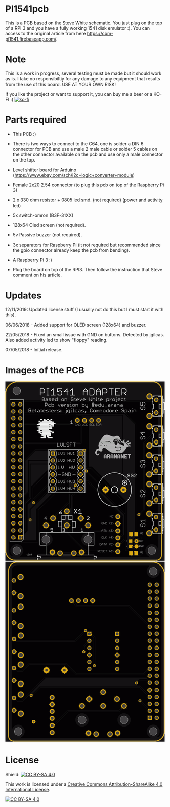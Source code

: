 # PI1541pcb

This is a PCB based on the Steve White schematic. You just plug on the top of a RPI 3 and you have a fully working 1541 disk emulator :). You can access to the original article from here https://cbm-pi1541.firebaseapp.com/.

# Note
This is a work in progress, several testing must be made but it should work as is. I take no responsibiltiy for any damage to any equipment that results from the use of this board. USE AT YOUR OWN RISK!

If you like the project or want to support it, you can buy me a beer or a KO-FI :) 
[![ko-fi](https://www.ko-fi.com/img/githubbutton_sm.svg)](https://ko-fi.com/H2H51MPWG)

# Parts required

* This PCB :)
* There is two ways to connect to the C64, one is solder a DIN 6 connector for PCB and use a male 2 male cable or solder 5 cables on the other connector available on the pcb and use only a male connector on the top. 
* Level shifter board for Arduino (https://www.ebay.com/sch/i2c+logic+converter+module)
* Female 2x20 2.54 connector (to plug this pcb on top of the Raspberry Pi 3)
* 2 x 330 ohm resistor + 0805 led smd. (not required) (power and activity led)
* 5x switch-omron (B3F-31XX)
* 128x64 Oled screen (not required).
* 5v Passive buzzer (not required).
* 3x separators for Raspberry Pi (it not required but recommended since the gpio connector already keep the pcb from bending). 

* A Raspberry Pi 3 :)

* Plug the board on top of the RPI3. Then follow the instruction that Steve comment on his article.

# Updates

12/11/2019: Updated license stuff (I usually not do this but I must start it with this).

06/06/2018 - Added support for OLED screen (128x64) and buzzer.

22/05/2018 - Fixed an small issue with GND on buttons. Detected by jgilcas. Also added activity led to show "floppy" reading.

07/05/2018 - Initial release.

# Images of the PCB

<img src='https://github.com/arananet/pi1541pcb/blob/master/img/top.png'/>
<img src='https://github.com/arananet/pi1541pcb/blob/master/img/bottom.png'/>

# License

Shield: [![CC BY-SA 4.0][cc-by-sa-shield]][cc-by-sa]

This work is licensed under a [Creative Commons Attribution-ShareAlike 4.0
International License][cc-by-sa].

[![CC BY-SA 4.0][cc-by-sa-image]][cc-by-sa]

[cc-by-sa]: http://creativecommons.org/licenses/by-sa/4.0/
[cc-by-sa-image]: https://licensebuttons.net/l/by-sa/4.0/88x31.png
[cc-by-sa-shield]: https://img.shields.io/badge/License-CC%20BY--SA%204.0-lightgrey.svg


